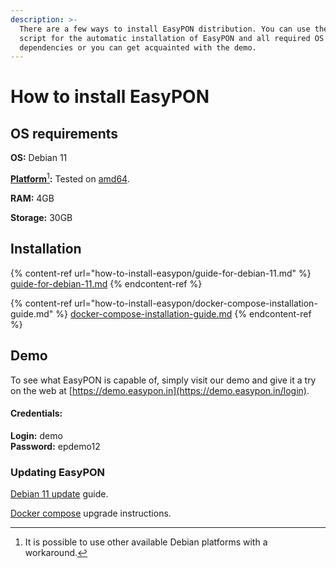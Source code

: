 ```yaml
---
description: >-
  There are a few ways to install EasyPON distribution. You can use the bash
  script for the automatic installation of EasyPON and all required OS
  dependencies or you can get acquainted with the demo.
---
```


# How to install EasyPON

## OS requirements

**OS:** Debian 11

[**Platform**](#user-content-fn-1)[^1]**:** Tested on [amd64](https://wiki.debian.org/DebianAMD64).&#x20;

**RAM:** 4GB

**Storage:** 30GB

## Installation

{% content-ref url="how-to-install-easypon/guide-for-debian-11.md" %}
[guide-for-debian-11.md](how-to-install-easypon/guide-for-debian-11.md)
{% endcontent-ref %}

{% content-ref url="how-to-install-easypon/docker-compose-installation-guide.md" %}
[docker-compose-installation-guide.md](how-to-install-easypon/docker-compose-installation-guide.md)
{% endcontent-ref %}

## Demo

To see what EasyPON is capable of, simply visit our demo and give it a try on the web at [https://demo.easypon.in](https://demo.easypon.in/login).

#### Credentials:

**Login:** demo \
**Password:** epdemo12

### Updating EasyPON

[Debian 11 update](how-to-install-easypon/guide-for-debian-11.md#updating-easypon-debian) guide.

[Docker compose](how-to-install-easypon/docker-compose-installation-guide.md) upgrade instructions.

[^1]: It is possible to use other available Debian platforms with a workaround.
